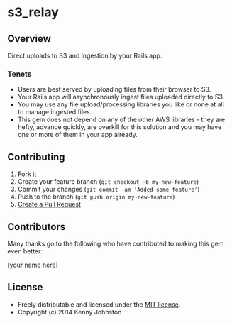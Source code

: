 # s3_relay

## Overview

Direct uploads to S3 and ingestion by your Rails app.

### Tenets

* Users are best served by uploading files from their browser to S3.
* Your Rails app will asynchronously ingest files uploaded directly to S3.
* You may use any file upload/processing libraries you like or none at all to manage ingested files.
* This gem does not depend on any of the other AWS libraries - they are hefty, advance quickly, are overkill for this solution and you may have one or more of them in your app already.

## Contributing

1. [Fork it](https://github.com/kjohnston/s3_relay/fork_select)
2. Create your feature branch (`git checkout -b my-new-feature`)
3. Commit your changes (`git commit -am 'Added some feature'`)
4. Push to the branch (`git push origin my-new-feature`)
5. [Create a Pull Request](https://github.com/kjohnston/s3_relay/pull/new)

## Contributors

Many thanks go to the following who have contributed to making this gem even better:

[your name here]

## License

* Freely distributable and licensed under the [MIT license](http://kjohnston.mit-license.org/license.html).
* Copyright (c) 2014 Kenny Johnston
